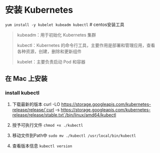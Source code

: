 # 安装 Kubernetes

`yum install -y kubelet kubeadm kubectl` # centos安装工具

> kubeadm：用于初始化 Kubernetes 集群
>
> kubectl：Kubernetes 的命令行工具，主要作用是部署和管理应用，查看各种资源，创建，删除和更新组件
>
> kubelet：主要负责启动 Pod 和容器

## 在 Mac 上安装

### install kubectl

1. 下载最新的版本 curl -LO https://storage.googleapis.com/kubernetes-release/release/`curl -s https://storage.googleapis.com/kubernetes-release/release/stable.txt`/bin/linux/amd64/kubectl

2. 授予可执行文件 `chmod +x ./kubectl`

3. 移动文件到Path中 `sudo mv ./kubectl /usr/local/bin/kubectl`

4. 查看版本信息 `kubectl version`
